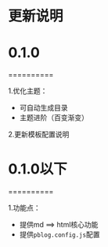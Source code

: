 # 更新说明

# 0.1.0
==========

1.优化主题：

- 可自动生成目录
- 主题进阶（百变渐变）

2.更新模板配置说明

# 0.1.0以下
==========

1.功能点：

- 提供md ==> html核心功能
- 提供`pblog.config.js`配置